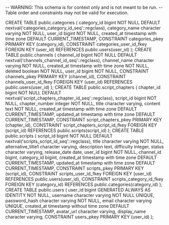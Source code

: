 -- WARNING: This schema is for context only and is not meant to be run.
-- Table order and constraints may not be valid for execution.

CREATE TABLE public.categories (
  category_id bigint NOT NULL DEFAULT nextval('categories_category_id_seq'::regclass),
  category_name character varying NOT NULL,
  user_id bigint NOT NULL,
  created_at timestamp with time zone DEFAULT CURRENT_TIMESTAMP,
  CONSTRAINT categories_pkey PRIMARY KEY (category_id),
  CONSTRAINT categories_user_id_fkey FOREIGN KEY (user_id) REFERENCES public.users(user_id)
);
CREATE TABLE public.channels (
  channel_id bigint NOT NULL DEFAULT nextval('channels_channel_id_seq'::regclass),
  channel_name character varying NOT NULL,
  created_at timestamp with time zone NOT NULL,
  deleted boolean NOT NULL,
  user_id bigint NOT NULL,
  CONSTRAINT channels_pkey PRIMARY KEY (channel_id),
  CONSTRAINT channels_user_id_fkey FOREIGN KEY (user_id) REFERENCES public.users(user_id)
);
CREATE TABLE public.script_chapters (
  chapter_id bigint NOT NULL DEFAULT nextval('script_chapters_chapter_id_seq'::regclass),
  script_id bigint NOT NULL,
  chapter_number integer NOT NULL,
  title character varying,
  content text NOT NULL,
  created_at timestamp with time zone DEFAULT CURRENT_TIMESTAMP,
  updated_at timestamp with time zone DEFAULT CURRENT_TIMESTAMP,
  CONSTRAINT script_chapters_pkey PRIMARY KEY (chapter_id),
  CONSTRAINT script_chapters_script_id_fkey FOREIGN KEY (script_id) REFERENCES public.scripts(script_id)
);
CREATE TABLE public.scripts (
  script_id bigint NOT NULL DEFAULT nextval('scripts_script_id_seq'::regclass),
  title character varying NOT NULL,
  alternative_title1 character varying,
  description text,
  difficulty integer,
  status character varying,
  release_date date,
  user_id bigint NOT NULL,
  channel_id bigint,
  category_id bigint,
  created_at timestamp with time zone DEFAULT CURRENT_TIMESTAMP,
  updated_at timestamp with time zone DEFAULT CURRENT_TIMESTAMP,
  CONSTRAINT scripts_pkey PRIMARY KEY (script_id),
  CONSTRAINT scripts_user_id_fkey FOREIGN KEY (user_id) REFERENCES public.users(user_id),
  CONSTRAINT scripts_category_id_fkey FOREIGN KEY (category_id) REFERENCES public.categories(category_id)
);
CREATE TABLE public.users (
  user_id bigint GENERATED ALWAYS AS IDENTITY NOT NULL,
  username character varying NOT NULL UNIQUE,
  password_hash character varying NOT NULL,
  email character varying UNIQUE,
  created_at timestamp without time zone DEFAULT CURRENT_TIMESTAMP,
  avatar_url character varying,
  display_name character varying,
  CONSTRAINT users_pkey PRIMARY KEY (user_id)
);